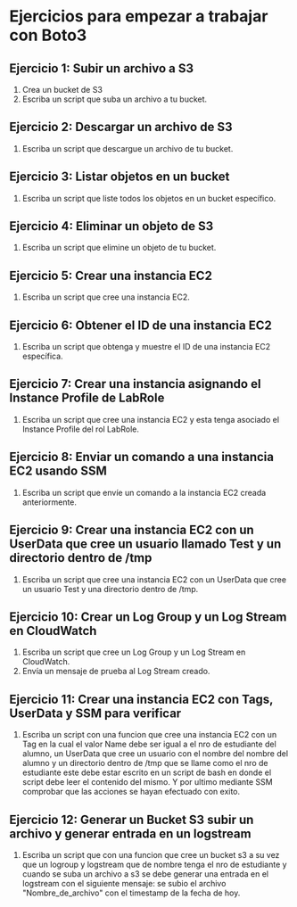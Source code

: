 # Ejercicios para empezar a trabajar con Boto3

## Ejercicio 1: Subir un archivo a S3
1. Crea un bucket de S3
2. Escriba un script que suba un archivo a tu bucket.

## Ejercicio 2: Descargar un archivo de S3
1. Escriba un script que descargue un archivo de tu bucket.

## Ejercicio 3: Listar objetos en un bucket
1. Escriba un script que liste todos los objetos en un bucket específico.

## Ejercicio 4: Eliminar un objeto de S3
1. Escriba un script que elimine un objeto de tu bucket.

## Ejercicio 5: Crear una instancia EC2
1. Escriba un script que cree una instancia EC2.

## Ejercicio 6: Obtener el ID de una instancia EC2
1. Escriba un script que obtenga y muestre el ID de una instancia EC2 específica.

## Ejercicio 7: Crear una instancia asignando el Instance Profile de LabRole
1. Escriba un script que cree una instancia EC2 y esta tenga asociado el Instance Profile del rol LabRole.

## Ejercicio 8: Enviar un comando a una instancia EC2 usando SSM
1. Escriba un script que envíe un comando a la instancia EC2 creada anteriormente.

## Ejercicio 9: Crear una instancia EC2 con un UserData que cree un usuario llamado Test y un directorio dentro de /tmp
1. Escriba un script que cree una instancia EC2 con un UserData que cree un usuario Test y una directorio dentro de /tmp.

## Ejercicio 10: Crear un Log Group y un Log Stream en CloudWatch
1. Escriba un script que cree un Log Group y un Log Stream en CloudWatch.
2. Envía un mensaje de prueba al Log Stream creado.

## Ejercicio 11: Crear una instancia EC2 con Tags, UserData y SSM para verificar 
1. Escriba un script con una funcion que cree una instancia EC2 con un Tag en la cual el valor Name debe ser igual a el nro de estudiante del alumno, un UserData que cree un usuario con el nombre del nombre del alumno y un directorio dentro de /tmp que se llame como el nro de estudiante este debe estar escrito en un script de bash en donde el script debe leer el contenido del mismo. Y por ultimo mediante SSM comprobar que las acciones se hayan efectuado con exito.

## Ejercicio 12: Generar un Bucket S3 subir un archivo y generar entrada en un logstream
1. Escriba un script que con una funcion que cree un bucket s3 a su vez que un logroup y logstream que de nombre tenga el nro de estudiante y cuando se suba un archivo a s3 se debe generar una entrada en el logstream con el siguiente mensaje: se subio el archivo  "Nombre_de_archivo" con el timestamp de la fecha de hoy.

